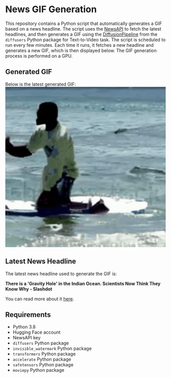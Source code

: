 # News GIF Generation
This repository contains a Python script that automatically generates a GIF based on a news headline. The script uses the [NewsAPI](https://newsapi.org/) to fetch the latest headlines, and then generates a GIF using the [DiffusionPipeline](https://github.com/huggingface/diffusers) from the `diffusers` Python package for Text-to-Video task.
The script is scheduled to run every few minutes. Each time it runs, it fetches a new headline and generates a new GIF, which is then displayed below. The GIF generation process is performed on a GPU.

## Generated GIF
Below is the latest generated GIF:
![Generated GIF](output.gif?raw=true&v=1690407325)

## Latest News Headline
The latest news headline used to generate the GIF is:

**There is a 'Gravity Hole' in the Indian Ocean. Scientists Now Think They Know Why - Slashdot**

You can read more about it [here](https://science.slashdot.org/story/23/07/25/0740208/there-is-a-gravity-hole-in-the-indian-ocean-scientists-now-think-they-know-why).

## Requirements
- Python 3.8
- Hugging Face account
- NewsAPI key
- `diffusers` Python package
- `invisible_watermark` Python package
- `transformers` Python package
- `accelerate` Python package
- `safetensors` Python package
- `moviepy` Python package
